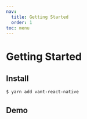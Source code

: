 ```yaml
---
nav:
  title: Getting Started
  order: 1
toc: menu
---
```


# Getting Started

## Install

```sh
$ yarn add vant-react-native
```

## Demo

<code src="../example/IconList/index.tsx" hideActions='["CSB"]'></code>
